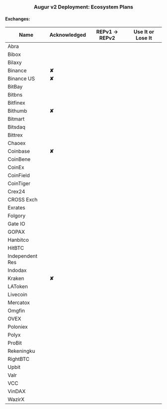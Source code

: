 
### <center> Augur v2 Deployment: Ecosystem Plans</center>

####  Exchanges:

| Name            | Acknowledged | REPv1 -> REPv2 | Use It or Lose It |
|-----------------|--------------|----------------|-------------------|
| Abra            |              |                |                   |                   
| Bibox           |              |                |                   |                   
| Bilaxy          |              |                |                   |                   
| Binance         |**✘**         |                |                   |                   
| Binance US      |**✘**         |                |                   |                   
| BitBay          |              |                |                   |                   
| Bitbns          |              |                |                   |                   
| Bitfinex        |              |                |                   |                   
| Bithumb         |**✘**         |                |                   |                   
| Bitmart         |              |                |                   |                   
| Bitsdaq         |              |                |                   |                   
| Bittrex         |              |                |                   |                   
| Chaoex          |              |                |                   |                   
| Coinbase        |**✘**         |                |                   |                   
| CoinBene        |              |                |                   |                   
| CoinEx          |              |                |                   |                   
| CoinField       |              |                |                   |                   
| CoinTiger       |              |                |                   |                   
| Crex24          |              |                |                   |                   
| CROSS Exch      |              |                |                   |                   
| Exrates         |              |                |                   |                   
| Folgory         |              |                |                   |                   
| Gate IO         |              |                |                   |                   
| GOPAX           |              |                |                   |                   
| Hanbitco        |              |                |                   |                   
| HitBTC          |              |                |                   |                   
| Independent Res |              |                |                   |                   
| Indodax         |              |                |                   |                   
| Kraken          |**✘**         |                |                   |                   
| LAToken         |              |                |                   |                   
| Livecoin        |              |                |                   |                   
| Mercatox        |              |                |                   |                   
| Omgfin          |              |                |                   |                   
| OVEX            |              |                |                   |                   
| Poloniex        |              |                |                   |                   
| Polyx           |              |                |                   |                   
| ProBit          |              |                |                   |                   
| Rekeningku      |              |                |                   |                   
| RightBTC        |              |                |                   |                   
| Upbit           |              |                |                   |                   
| Valr            |              |                |                   |                   
| VCC             |              |                |                   |                   
| VinDAX          |              |                |                   |                   
| WazirX          |              |                |                   |                   
